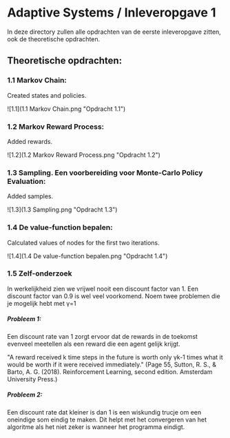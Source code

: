 # Adaptive Systems / Inleveropgave 1
In deze directory zullen alle opdrachten van de eerste inleveropgave zitten, ook de theoretische opdrachten.

## Theoretische opdrachten:
### 1.1 Markov Chain:
Created states and policies.

![1.1](1.1 Markov Chain.png "Opdracht 1.1")

### 1.2 Markov Reward Process:
Added rewards.

![1.2](1.2 Markov Reward Process.png "Opdracht 1.2")

### 1.3 Sampling. Een voorbereiding voor Monte-Carlo Policy Evaluation:
Added samples.

![1.3](1.3 Sampling.png "Opdracht 1.3")

### 1.4 De value-function bepalen:
Calculated values of nodes for the first two iterations.

![1.4](1.4 De value-function bepalen.png "Opdracht 1.4")

### 1.5 Zelf-onderzoek
 In werkelijkheid zien we vrijwel nooit een discount factor van 1. Een discount factor van 0.9 is wel veel voorkomend. Noem twee problemen die je mogelijk hebt met γ=1

##### Probleem 1:
Een discount rate van 1 zorgt ervoor dat de rewards in de toekomst evenveel meetellen als een reward die een agent gelijk krijgt.


"A reward received k time steps in the future is worth only γk-1 times what it would be worth if it were
received immediately." 
(Page 55, Sutton, R. S., & Barto, A. G. (2018). Reinforcement Learning, second edition. Amsterdam University Press.)

##### Probleem 2:
Een discount rate dat kleiner is dan 1 is een wiskundig trucje om een oneindige som eindig te maken.
Dit helpt met het convergeren van het algoritme als het niet zeker is wanneer het programma eindigt.